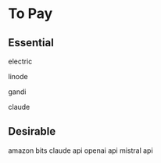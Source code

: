 # To Pay

## Essential

electric

linode

gandi

claude

## Desirable

amazon bits
claude api
openai api
mistral api
